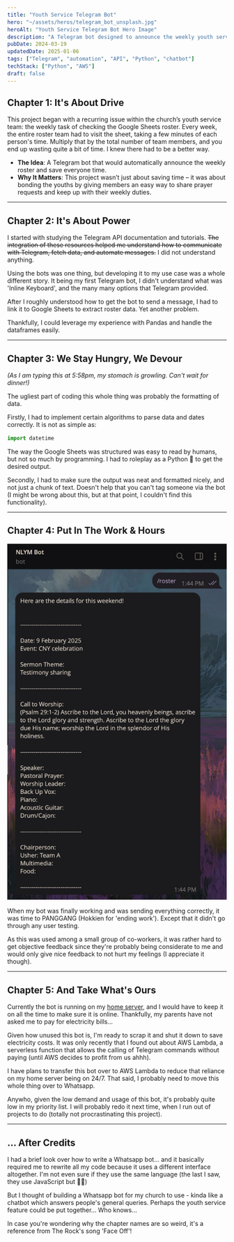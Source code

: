 ```yaml
---
title: "Youth Service Telegram Bot"
hero: "~/assets/heros/telegram_bot_unsplash.jpg"
heroAlt: "Youth Service Telegram Bot Hero Image"
description: "A Telegram bot designed to announce the weekly youth service roster and facilitate prayer requests for the church community."
pubDate: 2024-03-19
updatedDate: 2025-01-06
tags: ["Telegram", "automation", "API", "Python", "chatbot"]
techStack: ["Python", "AWS"]
draft: false
---
```


## Chapter 1: It's About Drive

This project began with a recurring issue within the church’s youth service team: the weekly task of checking the Google Sheets roster. Every week, the entire roster team had to visit the sheet, taking a few minutes of each person's time. Multiply that by the total number of team members, and you end up wasting quite a bit of time. I knew there had to be a better way.

- **The Idea**: A Telegram bot that would automatically announce the weekly roster and save everyone time.
- **Why It Matters**: This project wasn’t just about saving time &ndash; it was about bonding the youths by giving members an easy way to share prayer requests and keep up with their weekly duties.

---

## Chapter 2: It's About Power

I started with studying the Telegram API documentation and tutorials. ~~The integration of these resources helped me understand how to communicate with Telegram, fetch data, and automate messages.~~ I did not understand anything.

Using the bots was one thing, but developing it to my use case was a whole different story. It being my first Telegram bot, I didn't understand what was 'Inline Keyboard', and the many many options that Telegram provided.

After I roughly understood how to get the bot to send a message, I had to link it to Google Sheets to extract roster data. Yet another problem.

Thankfully, I could leverage my experience with Pandas and handle the dataframes easily.

---

## Chapter 3: We Stay Hungry, We Devour

_(As I am typing this at 5:58pm, my stomach is growling. Can't wait for dinner!)_

The ugliest part of coding this whole thing was probably the formatting of data.

Firstly, I had to implement certain algorithms to parse data and dates correctly. It is not as simple as:

```python
import datetime
```

The way the Google Sheets was structured was easy to read by humans, but not so much by programming. I had to roleplay as a Python 🐍 to get the desired output.

Secondly, I had to make sure the output was neat and formatted nicely, and not just a chunk of text. Doesn't help that you can't tag someone via the bot (I might be wrong about this, but at that point, I couldn't find this functionality).

---

## Chapter 4: Put In The Work & Hours

![Picture of NLYM Bot](../../assets/projects/nlym_telebot_1.jpg "Picture of NLYM Bot")

When my bot was finally working and was sending everything correctly, it was time to PANGGANG (Hokkien for 'ending work'). Except that it didn't go through any user testing.

As this was used among a small group of co-workers, it was rather hard to get objective feedback since they're probably being considerate to me and would only give nice feedback to not hurt my feelings (I appreciate it though).

---

## Chapter 5: And Take What's Ours

Currently the bot is running on my [home server](/projects/home_server), and I would have to keep it on all the time to make sure it is online. Thankfully, my parents have not asked me to pay for electricity bills...

Given how unused this bot is, I'm ready to scrap it and shut it down to save electricity costs. It was only recently that I found out about AWS Lambda, a serverless function that allows the calling of Telegram commands without paying (until AWS decides to profit from us ahhh).

I have plans to transfer this bot over to AWS Lambda to reduce that reliance on my home server being on 24/7. That said, I probably need to move this whole thing over to Whatsapp.

Anywho, given the low demand and usage of this bot, it's probably quite low in my priority list. I will probably redo it next time, when I run out of projects to do (totally not procrastinating this project).

---

## ... After Credits

I had a brief look over how to write a Whatsapp bot... and it basically required me to rewrite all my code because it uses a different interface altogether. I'm not even sure if they use the same language (the last I saw, they use JavaScript but 🤷‍♂️)

But I thought of building a Whatsapp bot for my church to use - kinda like a chatbot which answers people's general queries. Perhaps the youth service feature could be put together... Who knows...

In case you're wondering why the chapter names are so weird, it's a reference from The Rock's song 'Face Off'!
